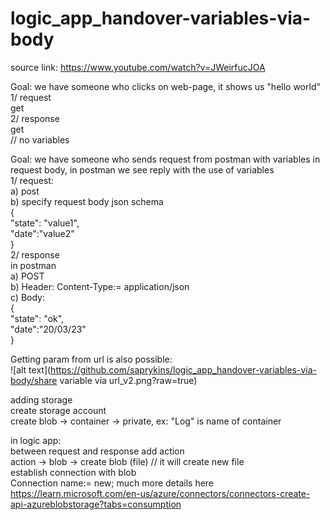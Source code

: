 # logic_app_handover-variables-via-body

source link: https://www.youtube.com/watch?v=JWeirfucJOA  

Goal: we have someone who clicks on web-page, it shows us "hello world"  
1/ request  
get  
2/ response  
get  
// no variables  


Goal: we have someone who sends request from postman with variables in request body, in postman we see reply with the use of variables  
1/ request:   
a) post  
b) specify request body json schema  
{  
  "state": "value1",  
  "date":"value2"  
}  
2/ response  
in postman  
a) POST  
b) Header: Content-Type:= application/json  
c) Body:   
{  
  "state": "ok",  
  "date":"20/03/23"  
}  

Getting param from url is also possible:  
![alt text](https://github.com/saprykins/logic_app_handover-variables-via-body/share variable via url_v2.png?raw=true)


adding storage  
create storage account  
create blob -> container -> private, ex: "Log" is name of container  

in logic app:  
between request and response add action  
action -> blob -> create blob (file) // it will create new file  
establish connection with blob  
Connection name:= new; much more details here https://learn.microsoft.com/en-us/azure/connectors/connectors-create-api-azureblobstorage?tabs=consumption  
